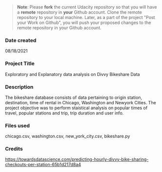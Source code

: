 >**Note**: Please **fork** the current Udacity repository so that you will have a **remote** repository in **your** Github account. Clone the remote repository to your local machine. Later, as a part of the project "Post your Work on Github", you will push your proposed changes to the remote repository in your Github account.

### Date created  
08/18/2021

### Project Title
Exploratory and Explanatory data analysis on Divvy Bikeshare Data

### Description
The bikeshare database consists of data pertaining to origin station, destination, time of rental in Chicago, Washington and Newyork Cities. The project objective was to perform staistical analysis on popular times of travel, popular stations and trip, trip duration and user info. 

### Files used
chicago.csv, washington.csv, new_york_city.csv, bikeshare.py

### Credits
https://towardsdatascience.com/predicting-hourly-divvy-bike-sharing-checkouts-per-station-65b1d217d8a4

